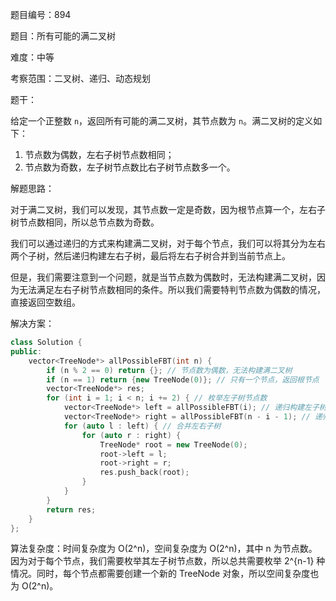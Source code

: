 题目编号：894

题目：所有可能的满二叉树

难度：中等

考察范围：二叉树、递归、动态规划

题干：

给定一个正整数 `n`，返回所有可能的满二叉树，其节点数为 `n`。满二叉树的定义如下：

1. 节点数为偶数，左右子树节点数相同；
2. 节点数为奇数，左子树节点数比右子树节点数多一个。

解题思路：

对于满二叉树，我们可以发现，其节点数一定是奇数，因为根节点算一个，左右子树节点数相同，所以总节点数为奇数。

我们可以通过递归的方式来构建满二叉树，对于每个节点，我们可以将其分为左右两个子树，然后递归构建左右子树，最后将左右子树合并到当前节点上。

但是，我们需要注意到一个问题，就是当节点数为偶数时，无法构建满二叉树，因为无法满足左右子树节点数相同的条件。所以我们需要特判节点数为偶数的情况，直接返回空数组。

解决方案：

```cpp
class Solution {
public:
    vector<TreeNode*> allPossibleFBT(int n) {
        if (n % 2 == 0) return {}; // 节点数为偶数，无法构建满二叉树
        if (n == 1) return {new TreeNode(0)}; // 只有一个节点，返回根节点
        vector<TreeNode*> res;
        for (int i = 1; i < n; i += 2) { // 枚举左子树节点数
            vector<TreeNode*> left = allPossibleFBT(i); // 递归构建左子树
            vector<TreeNode*> right = allPossibleFBT(n - i - 1); // 递归构建右子树
            for (auto l : left) { // 合并左右子树
                for (auto r : right) {
                    TreeNode* root = new TreeNode(0);
                    root->left = l;
                    root->right = r;
                    res.push_back(root);
                }
            }
        }
        return res;
    }
};
```

算法复杂度：时间复杂度为 O(2^n)，空间复杂度为 O(2^n)，其中 n 为节点数。因为对于每个节点，我们需要枚举其左子树节点数，所以总共需要枚举 2^{n-1} 种情况。同时，每个节点都需要创建一个新的 TreeNode 对象，所以空间复杂度也为 O(2^n)。